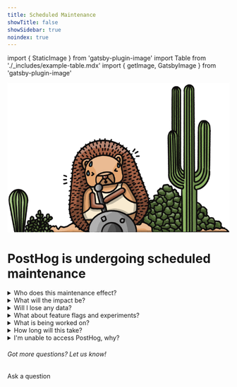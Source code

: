 ```yaml
---
title: Scheduled Maintenance
showTitle: false
showSidebar: true
noindex: true
---
```


import { StaticImage } from 'gatsby-plugin-image'
import Table from './_includes/example-table.mdx'
import { getImage, GatsbyImage } from 'gatsby-plugin-image'

![Builder Hog](./images/service-message/worker-hog.png)
<br />

<h1 className="text-center px-2 pt-4 pb-2 md:px-8 text-3xl md:text-5xl xl:text-6xl relative z-20" style={{ marginTop: "-2rem", marginBottom: "-.5rem" }}>PostHog is undergoing <span className="text-red">scheduled</span> maintenance</h1>

<Hero
    subtitle="Updates are taking longer than expected. We'll keep this page updated."
/>

<details> 
  <summary> Who does this maintenance effect? </summary>
  <br />
This disruption will only impact users on our US Cloud, regardless of where they are in the world. Self-hosted and EU Cloud users are unaffected.
</details>

<details> 
<summary> What will the impact be?</summary>
  <br />
We expect only temporarily inconvenience. <b>No data or events will be lost</b>. New events and sessions will be delayed and some insights may experience errors until the maintenance is complete. New data and events will become accessible once the maintenance is complete, and PostHog will remain operational and accessible throughout. Persistent feature flags will not persist for new incoming users for the duration of the maintenance. Persistent flags will continue working as expected for existing users.
</details>

<details> 
<summary> Will I lose any data?</summary>
  <br />
No. No events or data will be lost. Events during the maintenance period will be delayed, and become accessible once the updates are complete. 
</details>

<details> 
<summary> What about feature flags and experiments?</summary>
  <br />
Persistent feature flags will not persist for new incoming users for the duration of the maintenance. Persistent flags will continue working as expected for existing users. Feature flags and experiments will otherwise be unaffected and continue to function as normal for existing users. Normal service will immediately recover once the maintenance is completed. We strongly recommend not editing or creating new experiments or feature flags during the maintenance period.
</details>

<details> 
  <summary> What is being worked on? </summary>
Our Infrastructure Team is making some changes which are required to move PostHog's US Cloud to a new database. Specifically, we're migrating our Postgres database from Heroku, to Amazon services. This is part of essential work needed to make sure PostHog remains scalable. Additionally, we expect the new hosting to offer improved performance.
</details>

<details> 
  <summary> How long will this take? </summary>
    <br />
We started the maintenance work at 07:00 UTC on 1 Feb 2023 and expected it to take no more than two hours. Unfortunately, we've hit some unexpected delays and work is still ongoing. We'll keep this page updated with more information as it becomes available. 
</details>

<details> 
  <summary> I'm unable to access PostHog, why? </summary>
    <br />
Some users are reporting a 503 error caused by an unexpected issue. We've declared an incident for this and recommend impacted users subscribe for updates at status.posthog.com, for the latest information.
</details>

<div className="centered py-5">
<h6>Got more questions? Let us know!</h6>
<CallToAction type="primary" width="84" to="/questions">
    Ask a question
</CallToAction>
</div>
